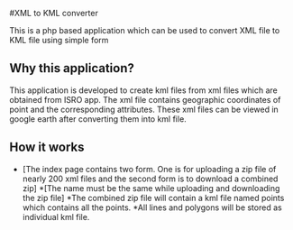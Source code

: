 
#XML to KML converter


This is a php based application which can be used to convert XML file to
KML file using simple form


## Why this application?

This application is developed to create kml files from xml files which are 
obtained from ISRO app. The xml file contains geographic coordinates of point
and the corresponding attributes. These xml files can be viewed in google
earth after converting them into kml file.


## How it works

* [The index page contains two form. One is for uploading a zip file of nearly 200 xml files and the second form is to download a combined zip]
*[The name must be the same while uploading and downloading the zip file]
*The combined zip file will contain a kml file named points which contains all the points.
*All lines and polygons will be stored as individual kml file.
